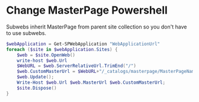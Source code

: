 # Change MasterPage Powershell
Subwebs inherit MasterPage from parent site collection so you don't have to use subwebs.
```powershell
$webApplication = Get-SPWebApplication "WebApplicationUrl"
foreach ($site in $webApplication.Sites) {
    $web = $site.OpenWeb()
    write-host $web.Url
    $WebURL = $web.ServerRelativeUrl.TrimEnd("/")
    $web.CustomMasterUrl = $WebURL+"/_catalogs/masterpage/MasterPageName.master";
    $web.Update();
    Write-Host $web.Url $web.MasterUrl $web.CustomMasterUrl;
    $site.Dispose()
}
```
